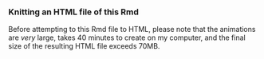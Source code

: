 ### Knitting an HTML file of this Rmd
Before attempting to this Rmd file to HTML, please note that the animations are _very_ large, takes 40 minutes to create on my computer, and the final size of the resulting HTML file exceeds 70MB.
